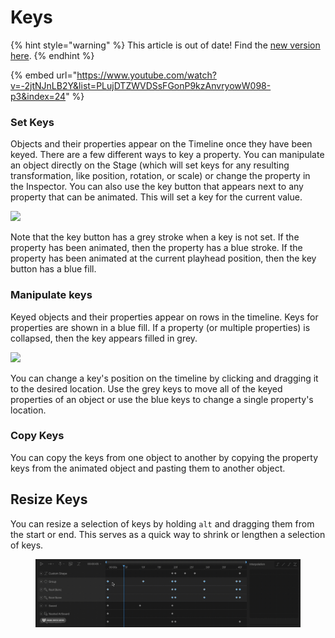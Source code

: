 # Keys

{% hint style="warning" %}
This article is out of date! Find the [new version here](https://rive.app/community/doc/keys/dociunQBG1I8).
{% endhint %}

{% embed url="https://www.youtube.com/watch?v=-2jtNJnLB2Y&list=PLujDTZWVDSsFGonP9kzAnvryowW098-p3&index=24" %}

### **Set Keys**

Objects and their properties appear on the Timeline once they have been keyed. There are a few different ways to key a property. You can manipulate an object directly on the Stage (which will set keys for any resulting transformation, like position, rotation, or scale) or change the property in the Inspector. You can also use the key button that appears next to any property that can be animated. This will set a key for the current value.

![](../../.gitbook/assets/key\_buttons.png)

Note that the key button has a grey stroke when a key is not set. If the property has been animated, then the property has a blue stroke. If the property has been animated at the current playhead position, then the key button has a blue fill.&#x20;

### **Manipulate keys**

Keyed objects and their properties appear on rows in the timeline. Keys for properties are shown in a blue fill. If a property (or multiple properties) is collapsed, then the key appears filled in grey.

![](../../.gitbook/assets/keys\_20px.gif)

You can change a key's position on the timeline by clicking and dragging it to the desired location. Use the grey keys to move all of the keyed properties of an object or use the blue keys to change a single property's location.

### Copy Keys

You can copy the keys from one object to another by copying the property keys from the animated object and pasting them to another object.&#x20;



## Resize Keys

You can resize a selection of keys by holding `alt` and dragging them from the start or end. This serves as a quick way to shrink or lengthen a selection of keys.

<figure><img src="../../.gitbook/assets/2023-04-03 16.16.51.gif" alt=""><figcaption></figcaption></figure>

### &#x20;

